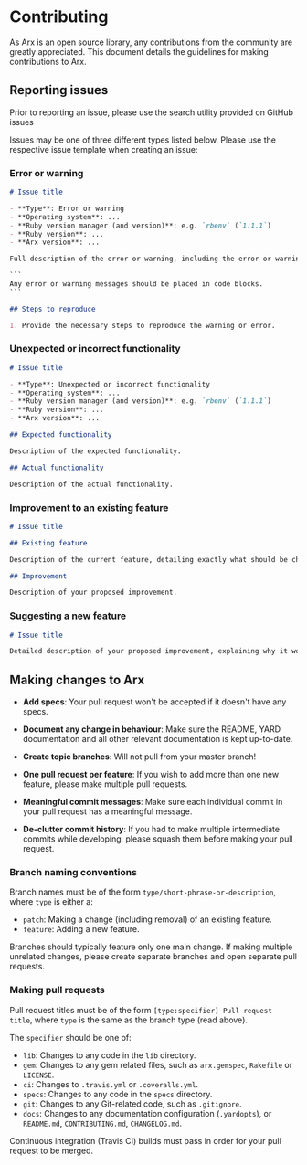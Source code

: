 # Contributing

As Arx is an open source library, any contributions from the community are greatly appreciated. This document details the guidelines for making contributions to Arx.

## Reporting issues

Prior to reporting an issue, please use the search utility provided on GitHub issues

Issues may be one of three different types listed below. Please use the respective issue template when creating an issue:

### Error or warning

````markdown
# Issue title

- **Type**: Error or warning
- **Operating system**: ...
- **Ruby version manager (and version)**: e.g. `rbenv` (`1.1.1`)
- **Ruby version**: ...
- **Arx version**: ...

Full description of the error or warning, including the error or warning message itself.

​```
Any error or warning messages should be placed in code blocks.
​```

## Steps to reproduce

1. Provide the necessary steps to reproduce the warning or error.
````

### Unexpected or incorrect functionality

```markdown
# Issue title

- **Type**: Unexpected or incorrect functionality
- **Operating system**: ...
- **Ruby version manager (and version)**: e.g. `rbenv` (`1.1.1`)
- **Ruby version**: ...
- **Arx version**: ...

## Expected functionality

Description of the expected functionality.

## Actual functionality

Description of the actual functionality.
```

### Improvement to an existing feature

```markdown
# Issue title

## Existing feature

Description of the current feature, detailing exactly what should be changed and why.

## Improvement

Description of your proposed improvement.
```

### Suggesting a new feature

```markdown
# Issue title

Detailed description of your proposed improvement, explaining why it would be a useful feature.
```

## Making changes to Arx

- **Add specs**: Your pull request won't be accepted if it doesn't have any specs.

- **Document any change in behaviour**: Make sure the README, YARD documentation and all other relevant documentation is kept up-to-date.

- **Create topic branches**: Will not pull from your master branch!

- **One pull request per feature**: If you wish to add more than one new feature, please make multiple pull requests.

- **Meaningful commit messages**: Make sure each individual commit in your pull request has a meaningful message.

- **De-clutter commit history**: If you had to make multiple intermediate commits while developing, please squash them before making your pull request.

### Branch naming conventions

Branch names must be of the form `type/short-phrase-or-description`, where `type` is either a:

- `patch`: Making a change (including removal) of an existing feature.
- `feature`: Adding a new feature.

Branches should typically feature only one main change. If making multiple unrelated changes, please create separate branches and open separate pull requests.

### Making pull requests

Pull request titles must be of the form `[type:specifier] Pull request title`, where `type` is the same as the branch type (read above).

The `specifier` should be one of:

- `lib`: Changes to any code in the `lib` directory.
- `gem`: Changes to any gem related files, such as `arx.gemspec`, `Rakefile` or `LICENSE`.
- `ci`: Changes to `.travis.yml` or `.coveralls.yml`.
- `specs`: Changes to any code in the `specs` directory.
- `git`: Changes to any Git-related code, such as `.gitignore`.
- `docs`: Changes to any documentation configuration (`.yardopts`), or `README.md`, `CONTRIBUTING.md`, `CHANGELOG.md`.

Continuous integration (Travis CI) builds must pass in order for your pull request to be merged.